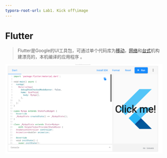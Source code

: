 ```yaml
---
typora-root-url: Lab1. Kick off\image
---
```


# Flutter

> Flutter是Google的UI工具包，可通过单个代码库为[移动](https://flutter.dev/docs)，[网络](https://flutter.dev/web)和[台式](https://flutter.dev/desktop)机构建漂亮的，本机编译的应用程序 。

![image-20210310164357637](/../../image-20210310164357637.png)